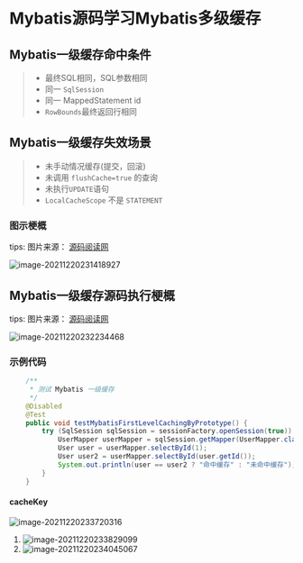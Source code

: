 # Mybatis源码学习Mybatis多级缓存

## Mybatis一级缓存命中条件

> - 最终SQL相同，SQL参数相同
> - 同一 `SqlSession`
> - 同一 MappedStatement id
> - `RowBounds`最终返回行相同

## Mybatis一级缓存失效场景

> - 未手动情况缓存(提交，回滚)
> - 未调用 `flushCache=true` 的查询
> - 未执行`UPDATE`语句
> - `LocalCacheScope` 不是 `STATEMENT`

### 图示梗概

tips: 图片来源： [源码阅读网](http://www.coderead.cn/home/index.html)

![image-20211220231418927](https://img.mercymodest.com/public/image-20211220231418927.png)

## Mybatis一级缓存源码执行梗概

tips: 图片来源： [源码阅读网](http://www.coderead.cn/home/index.html)

![image-20211220232234468](https://img.mercymodest.com/public/image-20211220232234468.png)

### 示例代码

```java
    /**
     * 测试 Mybatis 一级缓存
     */
    @Disabled
    @Test
    public void testMybatisFirstLevelCachingByPrototype() {
        try (SqlSession sqlSession = sessionFactory.openSession(true)) {
            UserMapper userMapper = sqlSession.getMapper(UserMapper.class);
            User user = userMapper.selectById(1);
            User user2 = userMapper.selectById(user.getId());
            System.out.println(user == user2 ? "命中缓存" : "未命中缓存");
        }
    }
```

#### cacheKey

![image-20211220233720316](https://img.mercymodest.com/public/image-20211220233720316.png)

1. ![image-20211220233829099](https://img.mercymodest.com/public/image-20211220233829099.png)
2. ![image-20211220234045067](https://img.mercymodest.com/public/image-20211220234045067.png)